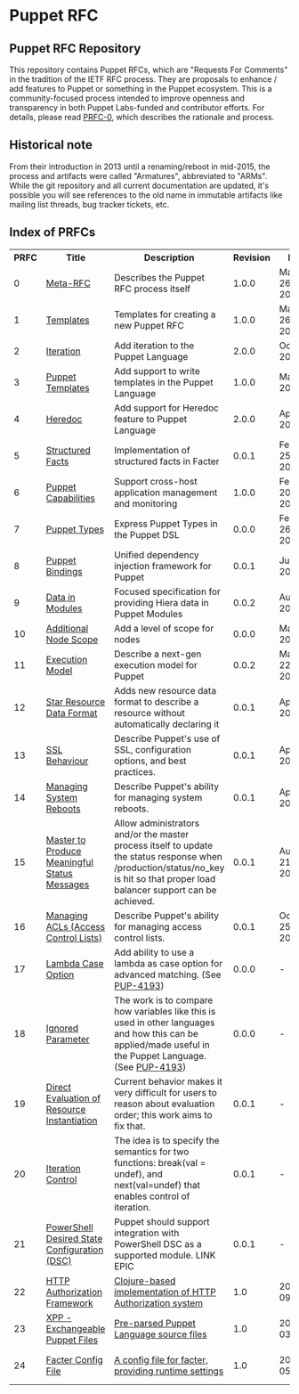 Puppet RFC
===

Puppet RFC Repository
---------------------

This repository contains Puppet RFCs, which are "Requests For Comments" in the tradition of the IETF
RFC process. They are proposals to enhance / add features to Puppet or something in the Puppet
ecosystem. This is a community-focused process intended to improve openness and transparency in both
Puppet Labs-funded and contributor efforts. For details, please read [PRFC-0](prfc-0.prfc/index.md),
which describes the rationale and process.

Historical note
---------------

From their introduction in 2013 until a renaming/reboot in mid-2015, the process and artifacts were
called "Armatures", abbreviated to "ARMs". While the git repository and all current documentation
are updated, it's possible you will see references to the old name in immutable artifacts like
mailing list threads, bug tracker tickets, etc.

Index of PRFCs
-------------
<table>
<tr>
  <th>PRFC</th>
  <th>Title</th>
  <th>Description</th>
  <th>Revision</th>
  <th>Date</th>
  <th>State</th>
</tr>
<tr>
  <td>0</td>
  <td><a href="prfc-0.prfc/prfc.md">Meta-RFC</a></td>
  <td>Describes the Puppet RFC process itself</td>
  <td>1.0.0</td>
  <td>March 26, 2013</td>
  <td>Completed</td>
</tr><tr>
  <td>1</td>
  <td><a href="prfc-1.templates/templates">Templates</a></td>
  <td>Templates for creating a new Puppet RFC</td>
  <td>1.0.0</td>
  <td>March 26, 2013</td>
  <td>Completed</td>
</tr><tr>
  <td>2</td>
  <td><a href="prfc-2.iteration/index.md">Iteration</a></td>
  <td>Add iteration to the Puppet Language</td>
  <td>2.0.0</td>
  <td>Oct 24, 2013</td>
  <td>Completed</td>
</tr><tr>
  <td>3</td>
  <td><a href="prfc-3.puppet_templates/index.md">Puppet Templates</a></td>
  <td>Add support to write templates in the Puppet Language</td>
  <td>1.0.0</td>
  <td>May 1, 2013</td>
  <td>Submitted<br/><a href="https://groups.google.com/d/topic/puppet-dev/HZXt_G0nZLE">Discuss</a></td>
</tr><tr>
  <td>4</td>
  <td><a href="prfc-4.heredoc/index.md">Heredoc</a></td>
  <td>Add support for Heredoc feature to Puppet Language</td>
  <td>2.0.0</td>
  <td>April 23, 2013</td>
  <td>Submitted<br><a href="https://groups.google.com/d/topic/puppet-dev/mrYmTa_2L6M">Discuss</a></td>
</tr><tr>
  <td>5</td>
  <td><a href="prfc-5.structured_facts/index.md">Structured Facts</a></td>
  <td>Implementation of structured facts in Facter</td>
  <td>0.0.1</td>
  <td>February 25, 2013</td>
  <td>Draft</td>
</tr><tr>
  <td>6</td>
  <td><a href="prfc-6.capabilities/index.md">Puppet Capabilities</a></td>
  <td>Support cross-host application management and monitoring</td>
  <td>1.0.0</td>
  <td>February 20, 2013</td>
  <td>Draft</td>
</tr><tr>
  <td>7</td>
  <td><a href="prfc-7.puppet_types/index.md">Puppet Types</a></td>
  <td>Express Puppet Types in the Puppet DSL</td>
  <td>0.0.0</td>
  <td>February 26, 2013</td>
  <td>Draft</td>
</tr><tr>
  <td>8</td>
  <td><a href="prfc-8.puppet_bindings/index.md">Puppet Bindings</a></td>
  <td>Unified dependency injection framework for Puppet</td>
  <td>0.0.1</td>
  <td>June 1, 2013</td>
  <td>Draft<br><a href="https://groups.google.com/d/topic/puppet-dev/ITIqQrEY9ZY/discussion">Discuss</a></td>
</tr><tr>
  <td>9</td>
  <td><a href="prfc-9.data_in_modules/index.md">Data in Modules</a></td>
  <td>Focused specification for providing Hiera data in Puppet Modules</td>
  <td>0.0.2</td>
  <td>Aug 16, 2013</td>
  <td>Draft</td>
</tr><tr>
  <td>10</td>
  <td><a href="prfc-10.additional_node_scope/index.md">Additional Node Scope</a></td>
  <td>Add a level of scope for nodes</td>
  <td>0.0.0</td>
  <td>March 1, 2013</td>
  <td>New</td>
</tr>
</tr><tr>
  <td>11</td>
  <td><a href="prfc-11.execution_model/index.md">Execution Model</a></td>
  <td>Describe a next-gen execution model for Puppet</td>
  <td>0.0.2</td>
  <td>March 22, 2013</td>
  <td>New</td>
</tr><tr>
  <td>12</td>
  <td><a href="prfc-12.star_resource_data_type/index.md">Star Resource Data Format</a></td>
  <td>Adds new resource data format to describe a resource without automatically declaring it</td>
  <td>0.0.1</td>
  <td>April 1, 2013</td>
  <td>New</td>
</tr><tr>
  <td>13</td>
  <td><a href="prfc-13.ssl_behaviour/index.md">SSL Behaviour</a></td>
  <td>Describe Puppet's use of SSL, configuration options, and best practices.</td>
  <td>0.0.1</td>
  <td>April 17, 2013</td>
  <td>New</td>
</tr><tr>
  <td>14</td>
  <td><a href="prfc-14.reboot/index.md">Managing System Reboots</a></td>
  <td>Describe Puppet's ability for managing system reboots.</td>
  <td>0.0.1</td>
  <td>April 17, 2013</td>
  <td>New - <a href="https://groups.google.com/forum/?fromgroups=#!topic/puppet-dev/5QFelBbbAMw">Discuss</a></td>
</tr><tr>
    <td>15</td>
    <td><a href="prfc-15.master_status/index.md">Master to Produce Meaningful Status Messages</a></td>
    <td>Allow administrators and/or the master process itself to update the status response when
    /production/status/no_key is hit so that proper load balancer support can be achieved.</td>
    <td>0.0.1</td>
    <td>August 21, 2013</td>
    <td>New - <a
    href="https://groups.google.com/forum/?fromgroups=#!topic/puppet-dev/5QFelBbbAMw">Discuss</a></td>
</tr><tr>
    <td>16</td>
    <td><a href="prfc-16.acls/index.md">Managing ACLs (Access Control Lists)</a></td>
    <td>Describe Puppet's ability for managing access control lists.  </td>
    <td>0.0.1</td>
    <td>October 25, 2013</td>
    <td>New - <a href="https://groups.google.com/forum/#!topic/puppet-dev/9xq-oFWSqXo">Discuss</a></td>
</tr><tr>
    <td>17</td>
    <td><a href="prfc-17.lambda_in_case/index.md">Lambda Case Option</a></td>
    <td>Add ability to use a lambda as case option for advanced matching. (See <a href="https://tickets.puppetlabs.com/browse/PUP-4193">PUP-4193</a>)</td>
    <td>0.0.0</td>
    <td>-</td>
    <td>New. <a href="https://groups.google.com/forum/#!topic/puppet-dev/">Discuss TBD</a></td>
</tr><tr>
    <td>18</td>
    <td><a href="prfc-18.ignored_parameter/index.md">Ignored Parameter</a></td>
    <td>The work is to compare how variables like this is used in other languages and how this can be applied/made useful in the Puppet Language. (See <a href="https://tickets.puppetlabs.com/browse/PUP-4193">PUP-4193</a>)</td>
    <td>0.0.0</td>
    <td>-</td>
    <td>New. <a href="https://groups.google.com/forum/#!topic/puppet-dev/">Discuss TBD</a></td>
</tr><tr>
    <td>19</td>
    <td><a href="prfc-19.direct_eval/index.md">Direct Evaluation of Resource Instantiation</a></td>
    <td>Current behavior makes it very difficult for users to reason about evaluation order; this work aims to fix that.</td>
    <td>0.0.1</td>
    <td>-</td>
    <td>New. <a href="https://groups.google.com/forum/#!topic/puppet-dev/">Discuss TBD</a></td>
</tr><tr>
    <td>20</td>
    <td><a href="prfc-20.iteration_control/index.md">Iteration Control</a></td>
    <td>The idea is to specify the semantics for two functions: break(val = undef), and next(val=undef) that enables control of iteration.</td>
    <td>0.0.1</td>
    <td>-</td>
    <td>New. <a href="https://groups.google.com/forum/#!topic/puppet-dev/">Discuss TBD</a></td>
</tr><tr>
    <td>21</td>
    <td><a href="prfc-21.dsc/index.md">PowerShell Desired State Configuration (DSC)</a></td>
    <td>Puppet should support integration with PowerShell DSC as a supported module. LINK EPIC </td>
    <td>0.0.1</td>
    <td>-</td>
    <td>New. <a href="https://groups.google.com/forum/#!topic/puppet-dev/">Discuss TBD</a></td>
</tr><tr>
    <td>22</td>
    <td><a href="prfc-22.http_auth/index.md">HTTP Authorization Framework</a></td>
    <td><a href="https://docs.google.com/document/d/1XIsGAg0Dm_aF5YWzvzZwkYaGQ15XoLVONCgYiBv9RpI/edit">Clojure-based
    implementation of HTTP Authorization system</a></td>
    <td>1.0</td>
    <td>2015-09-15</td>
    <td>Posted - <a href="https://groups.google.com/d/topic/puppet-dev/I4GVsA46C5g/discussion">puppet-dev
    thread</a></td>
</tr><tr>
    <td>23</td>
    <td><a href="prfc-23.xpp/index.md">XPP - Exchangeable Puppet Files</a></td>
    <td><a href="https://docs.google.com/document/d/17SFn_2PJYcO5HjgA4R65a5ynR6_bng_Ak5W53KjM4F8">Pre-parsed Puppet Language source files</a></td>
    <td>1.0</td>
    <td>2016-03-30</td>
    <td>Posted - <a href="https://groups.google.com/d/topic/puppet-dev/ve0IdegWQck/discussion">puppet-dev thread</a></td>
</tr><tr>
    <td>24</td>
    <td><a href="prfc-24.facter-conf/index.md">Facter Config File</a></td>
    <td><a href="https://docs.google.com/document/d/1xlj0NYESLHNv5ZO_NJ-1fCssAWzaHsTZIhyaK3uzHQY/edit?usp=sharing">A config file for facter, providing runtime settings</a></td>
    <td>1.0</td>
    <td>2016-05-24</td>
    <td>Posted - <a href="https://groups.google.com/d/topic/puppet-dev/bebmBUyRETg/discussion">puppet-dev thread</a></td>
</tr>

</table>

